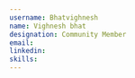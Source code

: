 ```yaml
---
username: Bhatvighnesh
name: Vighnesh bhat
designation: Community Member
email: 
linkedin: 
skills: 
---
```

